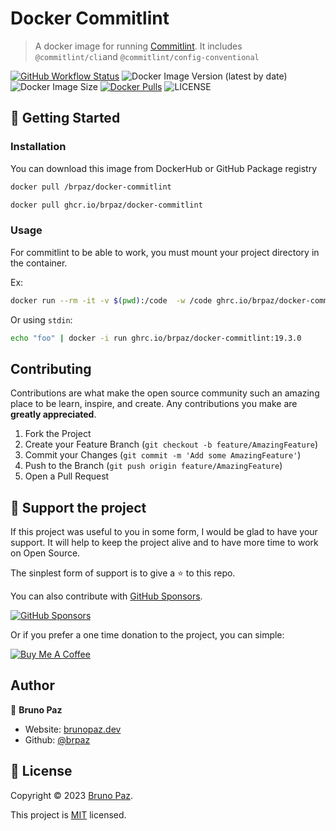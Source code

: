  # Docker Commitlint

> A docker image for running [Commitlint](https://commitlint.js.org/#/). It includes `@commitlint/cli`and  `@commitlint/config-conventional`

[![GitHub Workflow Status](https://img.shields.io/github/actions/workflow/status/brpaz/docker-commitlint/release.yml?style=for-the-badge)](https://github.com/brpaz/docker-commitlint/actions/workflows/ci.yml)
![Docker Image Version (latest by date)](https://img.shields.io/docker/v/brpaz/commitlint?style=for-the-badge)
![Docker Image Size](https://img.shields.io/docker/image-size/brpaz/commitlint?style=for-the-badge)
[![Docker Pulls](https://img.shields.io/docker/pulls/brpaz/commitlint.svg?style=for-the-badge)](https://hub.docker.com/repository/docker/brpaz/commitlint/general)
![LICENSE](https://img.shields.io/github/license/brpaz/docker-commitlint?style=for-the-badge)

## 🚀 Getting Started

### Installation

You can download this image from DockerHub or GitHub Package registry

```sh
docker pull /brpaz/docker-commitlint
```

```sh
docker pull ghcr.io/brpaz/docker-commitlint
```

### Usage

For commitlint to be able to work, you must mount your project directory in the container.

Ex:

```sh
docker run --rm -it -v $(pwd):/code  -w /code ghrc.io/brpaz/docker-commitlint:19.3.0 --edit
```

Or using `stdin`:

```sh
echo "foo" | docker -i run ghrc.io/brpaz/docker-commitlint:19.3.0
```

## Contributing

Contributions are what make the open source community such an amazing place to be learn, inspire, and create. Any contributions you make are **greatly appreciated**.

1. Fork the Project
2. Create your Feature Branch (`git checkout -b feature/AmazingFeature`)
3. Commit your Changes (`git commit -m 'Add some AmazingFeature'`)
4. Push to the Branch (`git push origin feature/AmazingFeature`)
5. Open a Pull Request


## 💛 Support the project

If this project was useful to you in some form, I would be glad to have your support.  It will help to keep the project alive and to have more time to work on Open Source.

The sinplest form of support is to give a ⭐️ to this repo.

You can also contribute with [GitHub Sponsors](https://github.com/sponsors/brpaz).

[![GitHub Sponsors](https://img.shields.io/badge/GitHub%20Sponsors-Sponsor%20Me-red?style=for-the-badge)](https://github.com/sponsors/brpaz)

Or if you prefer a one time donation to the project, you can simple:

<a href="https://www.buymeacoffee.com/Z1Bu6asGV" target="_blank"><img src="https://www.buymeacoffee.com/assets/img/custom_images/orange_img.png" alt="Buy Me A Coffee" style="height: auto !important;width: auto !important;" ></a>

## Author

👤 **Bruno Paz**

* Website: [brunopaz.dev](https://brunopaz.net)
* Github: [@brpaz](https://github.com/brpaz)

## 📝 License

Copyright © 2023 [Bruno Paz](https://github.com/brpaz).

This project is [MIT](https://opensource.org/licenses/MIT) licensed.
